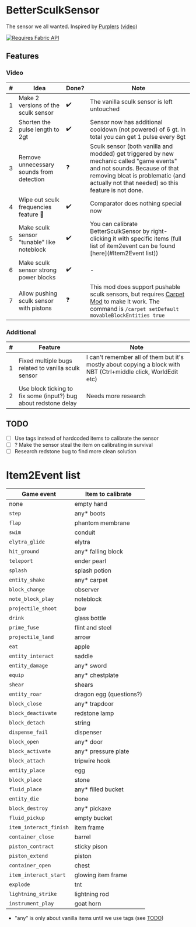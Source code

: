 # BetterSculkSensor
The sensor we all wanted. Inspired by [Purplers](https://www.youtube.com/c/Purplers) ([video](https://youtu.be/LpKZS_8IZsw))

[![Requires Fabric API](https://i.imgur.com/Ol1Tcf8.png)](https://www.curseforge.com/minecraft/mc-mods/fabric-api)

## Features
### Video
| #   | Idea                                       | Done? | Note                                                                                                                                                                                                                |
|-----|--------------------------------------------|-------|---------------------------------------------------------------------------------------------------------------------------------------------------------------------------------------------------------------------|
| 1   | Make 2 versions of the sculk sensor        | ✔️    | The vanilla sculk sensor is left untouched                                                                                                                                                                          |
| 2   | Shorten the pulse length to 2gt            | ✔️    | Sensor now has additional cooldown (not powered) of 6 gt. In total you can get 1 pulse every 8gt                                                                                                                    |
| 3   | Remove unnecessary sounds from detection   | ❓️    | Sculk sensor (both vanilla and modded) get triggered by new mechanic called "game events" and not sounds. Because of that removing bloat is problematic (and actually not that needed) so this feature is not done. |
| 4   | Wipe out sculk frequencies feature 🔫      | ✔️    | Comparator does nothing special now                                                                                                                                                                                 |
| 5   | Make sculk sensor "tunable" like noteblock | ✔️    | You can calibrate BetterSculkSensor by right-clicking it with specific items (full list of item2event can be found [here](#Item2Event list))                                                                        |
| 6   | Make sculk sensor strong power blocks      | ✔️    | -                                                                                                                                                                                                                   |
| 7   | Allow pushing sculk sensor with pistons    | ❓️    | This mod does support pushable sculk sensors, but requires [Carpet Mod](https://github.com/gnembon/fabric-carpet/) to make it work. The command is `/carpet setDefault movableBlockEntities true`                   |

### Additional
| #   | Feature                                                         | Note                                                                                                           |
|-----|-----------------------------------------------------------------|----------------------------------------------------------------------------------------------------------------|
| 1   | Fixed multiple bugs related to vanilla sculk sensor             | I can't remember all of them but it's mostly about copying a block with NBT (Ctrl+middle click, WorldEdit etc) |
| 2   | Use block ticking to fix some (input?) bug about redstone delay | Needs more research                                                                                            |

## TODO
- [ ] Use tags instead of hardcoded items to calibrate the sensor
- [ ] ? Make the sensor steal the item on calibrating in survival
- [ ] Research redstone bug to find more clean solution

# Item2Event list
| Game event             | Item to calibrate       |
|------------------------|-------------------------|
| none                   | empty hand              |
| `step`                 | any* boots              |
| `flap`                 | phantom membrane        |
| `swim`                 | conduit                 |
| `elytra_glide`         | elytra                  |
| `hit_ground`           | any* falling block      |
| `teleport`             | ender pearl             |
| `splash`               | splash potion           |
| `entity_shake`         | any* carpet             |
| `block_change`         | observer                |
| `note_block_play`      | noteblock               |
| `projectile_shoot`     | bow                     |
| `drink`                | glass bottle            |
| `prime_fuse`           | flint and steel         |
| `projectile_land`      | arrow                   |
| `eat`                  | apple                   |
| `entity_interact`      | saddle                  |
| `entity_damage`        | any* sword              |
| `equip`                | any* chestplate         |
| `shear`                | shears                  |
| `entity_roar`          | dragon egg (questions?) |
| `block_close`          | any* trapdoor           |
| `block_deactivate`     | redstone lamp           |
| `block_detach`         | string                  |
| `dispense_fail`        | dispenser               |
| `block_open`           | any* door               |
| `block_activate`       | any* pressure plate     |
| `block_attach`         | tripwire hook           |
| `entity_place`         | egg                     |
| `block_place`          | stone                   |
| `fluid_place`          | any* filled bucket      |
| `entity_die`           | bone                    |
| `block_destroy`        | any* pickaxe            |
| `fluid_pickup`         | empty bucket            |
| `item_interact_finish` | item frame              |
| `container_close`      | barrel                  |
| `piston_contract`      | sticky pison            |
| `piston_extend`        | piston                  |
| `container_open`       | chest                   |
| `item_interact_start`  | glowing item frame      |
| `explode`              | tnt                     |
| `lightning_strike`     | lightning rod           |
| `instrument_play`      | goat horn               |
* "any" is only about vanilla items until we use tags (see [TODO](#TODO))